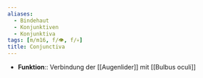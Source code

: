 ```yaml
---
aliases:
  - Bindehaut
  - Konjunktiven
  - Konjunktiva
tags: [m/m16, f/👁️, f/💀]
title: Conjunctiva
---
```

- **Funktion**:: Verbindung der [[Augenlider]] mit [[Bulbus oculi]]